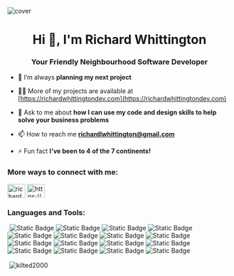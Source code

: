 
![cover](https://user-images.githubusercontent.com/53500493/230682908-95b8c446-cbd3-4c8a-a591-dba8b1c6d56e.png)

<h1 align="center">Hi 👋, I'm Richard Whittington</h1>
<h3 align="center">Your Friendly Neighbourhood Software Developer</h3>

- 🌱 I’m always **planning my next project**

- 👨‍💻 More of my projects are available at [https://richardwhittingtondev.com](https://richardwhittingtondev.com)

- 💬 Ask to me about **how I can use my code and design skills to help solve your business problems**

- 📫 How to reach me **richardlwhittington@gmail.com**

- ⚡ Fun fact **I've been to 4 of the 7 continents!**

<h3 align="left">More ways to connect with me:</h3>
<p align="left">
<a href="https://twitter.com/richardwhitdev" target="blank"><img align="center" src="https://raw.githubusercontent.com/rahuldkjain/github-profile-readme-generator/master/src/images/icons/Social/twitter.svg" alt="richardwhitdev" height="31" width="40" /></a>
<a href="https://www.linkedin.com/in/richardwhittingtonse/" target="blank"><img align="center" src="https://raw.githubusercontent.com/rahuldkjain/github-profile-readme-generator/master/src/images/icons/Social/linked-in-alt.svg" alt="https://www.linkedin.com/in/richardwhittingtonse/" height="30" width="40" /></a>
</p>

<h3 align="left">Languages and Tools:</h3>
<div style="display: inline-block;">
<img style="margin-left: 5;" alt="Static Badge" src="https://img.shields.io/badge/Javascript-lang?label=Language">
 <img alt="Static Badge" src="https://img.shields.io/badge/Java-lang?label=Language">
 <img alt="Static Badge" src="https://img.shields.io/badge/SpringBoot-lang?label=Framework">
 <img alt="Static Badge" src="https://img.shields.io/badge/Bootstrap-lang?label=Library">
 <img alt="Static Badge" src="https://img.shields.io/badge/CSS-lang?label=Stylesheet">
<img alt="Static Badge" src="https://img.shields.io/badge/Node.js-lang?label=Framework">
<img alt="Static Badge" src="https://img.shields.io/badge/Express.js-lang?label=Framework">
<img alt="Static Badge" src="https://img.shields.io/badge/Git-lang?label=Version%20Control">
<img alt="Static Badge" src="https://img.shields.io/badge/HTML-lang?label=Markup">
<img alt="Static Badge" src="https://img.shields.io/badge/MongoDb-lang?label=Database">
<img alt="Static Badge" src="https://img.shields.io/badge/Postman-lang?label=Platform%20">
<img alt="Static Badge" src="https://img.shields.io/badge/React.js-lang?label=Library">
<img alt="Static Badge" src="https://img.shields.io/badge/Next.js-lang?label=Framework">
 <img alt="Static Badge" src="https://img.shields.io/badge/Docker-lang?label=Platform">
 <img alt="Static Badge" src="https://img.shields.io/badge/Tailwind-lang?label=Library">
  <img alt="Static Badge" src="https://img.shields.io/badge/PostgreSQL-lang?label=Database">
</div>



<p>&nbsp;<img align="center" src="https://github-readme-stats.vercel.app/api?username=kilted2000&show_icons=true&locale=en" alt="kilted2000" /></p>

